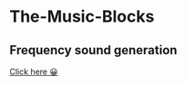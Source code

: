 # The-Music-Blocks
## Frequency sound generation
[Click here 😀](https://deepak5j.github.io/The-Music-Blocks/)
